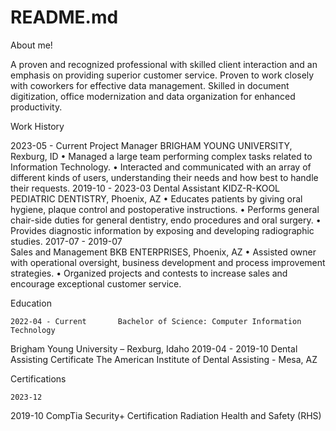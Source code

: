 # README.md
About me!

A proven and recognized professional with skilled client interaction and an emphasis on providing superior customer service. Proven to work closely with coworkers for effective data management. Skilled in document digitization, office modernization and data organization for enhanced productivity.
 
Work History
 
2023-05 - Current
	Project Manager
BRIGHAM YOUNG UNIVERSITY, Rexburg, ID
•	Managed a large team performing complex tasks related to Information Technology.
•	Interacted and communicated with an array of different kinds of users, understanding their needs and how best to handle their requests.
2019-10 - 2023-03
   	Dental Assistant
KIDZ-R-KOOL PEDIATRIC DENTISTRY, Phoenix, AZ
•	Educates patients by giving oral hygiene, plaque control and postoperative instructions.
•	Performs general chair-side duties for general dentistry, endo procedures and oral surgery.
•	Provides diagnostic information by exposing and developing radiographic studies.
2017-07 - 2019-07	 	
	Sales and Management
BKB ENTERPRISES, Phoenix, AZ
•	Assisted owner with operational oversight, business development and process improvement strategies.
•	Organized projects and contests to increase sales and encourage exceptional customer service.

Education
 
 	2022-04 - Current	 	Bachelor of Science: Computer Information Technology
Brigham Young University – Rexburg, Idaho
 	2019-04 - 2019-10	 	Dental Assisting Certificate 
The American Institute of Dental Assisting - Mesa, AZ 
 
Certifications
 
 	2023-12
2019-10	 	CompTia Security+ Certification
Radiation Health and Safety (RHS)
